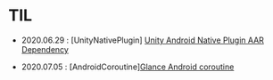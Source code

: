 # TIL

- 2020.06.29 : [UnityNativePlugin]
[Unity Android Native Plugin AAR Dependency](https://github.com/superbderrick/TIL/blob/master/UnityNativePlugin/UnityAARDefendecy.md)

- 2020.07.05 : [AndroidCoroutine][Glance Android coroutine](https://github.com/superbderrick/TIL/blob/master/AndroidCoroutine/coroutine00.md)





